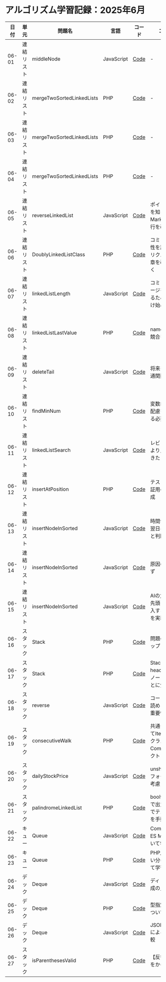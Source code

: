 # アルゴリズム学習記録：2025年6月

| 日付 | 単元 | 問題名 | 言語 | コード | コメント |
| - | - | - | - | - | - |
| 06-01 | 連結リスト | middleNode | JavaScript | [Code](../LinkedList/middleNode/js/MiddleNodeLinkedList.js)| - |
| 06-02 | 連結リスト | mergeTwoSortedLinkedLists | PHP | [Code](../LinkedList/mergeTwoSortedLinkedLists/php/MergeTwoSortedLinkedList.php)| - |
| 06-03 | 連結リスト | mergeTwoSortedLinkedLists | PHP | [Code](../LinkedList/mergeTwoSortedLinkedLists/php/MergeTwoSortedLinkedList.php)| - |
| 06-04 | 連結リスト | mergeTwoSortedLinkedLists | PHP | [Code](../LinkedList/mergeTwoSortedLinkedLists/php/MergeTwoSortedLinkedList.php)| - |
| 06-05 | 連結リスト | reverseLinkedList | JavaScript | [Code](../LinkedList/reverseLinkedList/js/reverseLinkedList.js)| ポインタの意味を知る・Markdownの改行を改める |
| 06-06 | 連結リスト | DoublyLinkedListClass | PHP | [Code](../LinkedList/DoublyLinkedList/php/DoublyLinkedList.php)| コミットの重要性を認識・プルリクエストの文章を改善していく |
| 06-07 | 連結リスト | linkedListLength | JavaScript | [Code](../LinkedList/linkedListLength/js/linkedListLength.js)| コミットメッセージを改善にするため添削を受け始める |
| 06-08 | 連結リスト | linkedListLastValue | PHP | [Code](../LinkedList/linkedListLastValue/php/linkedListLastValue.php)| namespaceで競合を避ける |
| 06-09 | 連結リスト | deleteTail | JavaScript | [Code](../LinkedList/deleteTail/js/deleteTail.js)| 将来を考えて共通関数を定義 |
| 06-10 | 連結リスト | findMinNum | PHP | [Code](../LinkedList/findMinNum/php/findMinNum.php)| 変数名に対する配慮をさらにする必要性を実感 |
| 06-11 | 連結リスト | linkedListSearch | JavaScript | [Code](../LinkedList/linkedListSearch/js/linkedListSearch.js)| レビューが以前より良くなってきた |
| 06-12 | 連結リスト | insertAtPosition | PHP | [Code](../LinkedList/insertAtPosition/php/insertAtPosition.php)| テストケース検証用の関数を作成 |
| 06-13 | 連結リスト | insertNodeInSorted | JavaScript | [Code](../LinkedList/insertNodeInSorted/js/insertNodeInSorted.js)| 時間切れにつき翌日に持ち越しと判断 |
| 06-14 | 連結リスト | insertNodeInSorted | JavaScript | [Code](../LinkedList/insertNodeInSorted/js/insertNodeInSorted.js)| 原因の特定できず |
| 06-15 | 連結リスト | insertNodeInSorted | JavaScript | [Code](../LinkedList/insertNodeInSorted/js/insertNodeInSorted.js)| AIの力を借り、先頭ノードに挿入するロジックを実装 |
| 06-16 | スタック | Stack | PHP | [Code](../Stack/Stack/php/Stack.php)| 問題のセットアップ |
| 06-17 | スタック | Stack | PHP | [Code](../Stack/Stack/php/Stack.php)| Stackにおけるheadは最上部のノードであることに気づき |
| 06-18 | スタック | reverse | JavaScript | [Code](../Stack/reverse/js/reverse.js)| コードの意図を読める可読性の重要性を再認識 |
| 06-19 | スタック | consecutiveWalk | PHP | [Code](../Stack/consecutiveWalk/php/consecutiveWalk.php)| 共通クラスとしてItem・StackクラスをCommonディレクトリへ移動 |
| 06-20 | スタック | dailyStockPrice | JavaScript | [Code](../Stack/dailyStockPrice/js/dailyStockPrice.js)| unshiftによるパフォーマンスを考慮 |
| 06-21 | スタック | palindromeLinkedList | PHP | [Code](../Stack/palindromeLinkedList/php/palindromeLinkedList.php)| bool値を文字列で出力する関数でテストケースを手動で検証 |
| 06-22 | キュー | Queue | JavaScript | [Code](../Queue/Common/js/Queue.js)| CommonJS・ES Moduleについて学ぶ |
| 06-23 | キュー | Queue | PHP | [Code](../Queue/shipmentVolumePackages/php/shipmentVolumePackages.php)| PHP_EOLの使い分け方について学習 |
| 06-24 | デック | Deque | JavaScript | [Code](../Deque/src/js/Deque/Deque.js)| ディレクトリ構成の見直し |
| 06-25 | デック | Deque | PHP | [Code](../Deque/problems/02_getMax/php/src/getMax.php)| 型指定の方法について学ぶ |
| 06-26 | デック | Deque | JavaScript | [Code](../Deque/problems/03_getMaxWindow/js/src/getMaxWindow.js)| JSON.stringfy()による内容の比較 |
| 06-27 | スタック | isParenthesesValid | PHP | [Code](../Stack/isParenthesesValid/php/src/isParenthesesValid.php)| 【反省回】時間をかけすぎた回 |